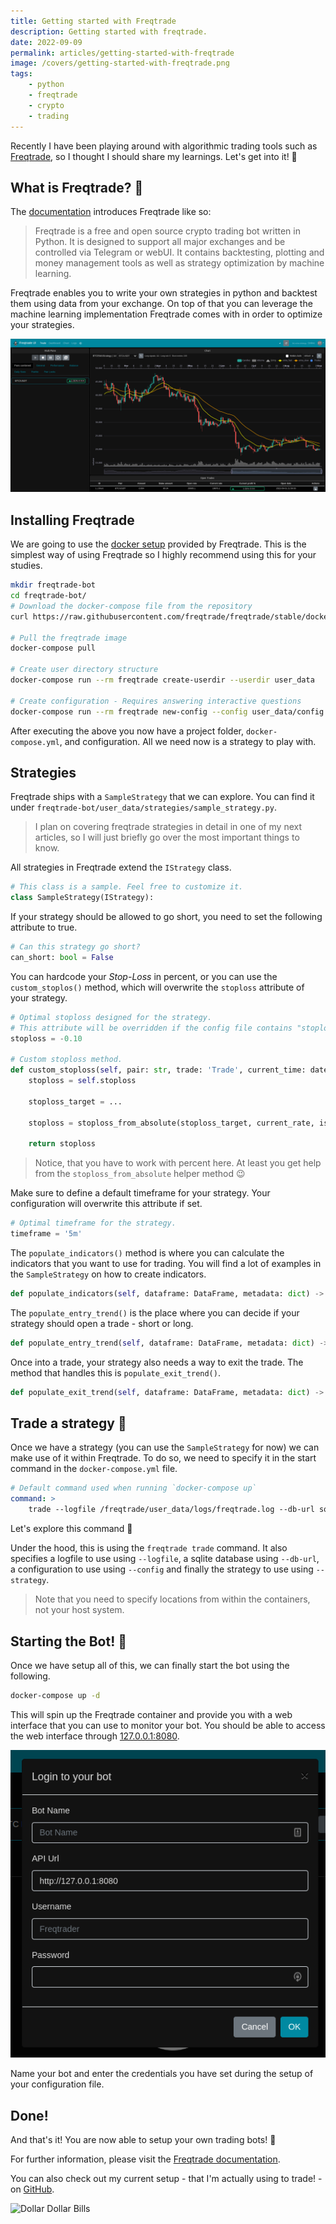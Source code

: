 ```yaml
---
title: Getting started with Freqtrade
description: Getting started with freqtrade.
date: 2022-09-09
permalink: articles/getting-started-with-freqtrade
image: /covers/getting-started-with-freqtrade.png
tags: 
    - python
    - freqtrade
    - crypto
    - trading
---
```


Recently I have been playing around with algorithmic trading tools such as [Freqtrade](https://freqtrade.io), so I thought I should share my learnings. Let's get into it! 🤩

<!-- more -->

<EmbedVideo video="https://youtube.com/embed/PrPGKHCx5qY" />

## What is Freqtrade? 🤔

The [documentation](https://www.freqtrade.io/en/stable/) introduces Freqtrade like so:

> Freqtrade is a free and open source crypto trading bot written in Python. It is designed to support all major exchanges and be controlled via Telegram or webUI. It contains backtesting, plotting and money management tools as well as strategy optimization by machine learning.

Freqtrade enables you to write your own strategies in python and backtest them using data from your exchange. On top of that you can leverage the machine learning implementation Freqtrade comes with in order to optimize your strategies.

![Freqtrade UI](./freqtrade-ui.png)

## Installing Freqtrade

We are going to use the [docker setup](https://www.freqtrade.io/en/stable/docker_quickstart/) provided by Freqtrade. This is the simplest way of using Freqtrade so I highly recommend using this for your studies.

```bash
mkdir freqtrade-bot
cd freqtrade-bot/
# Download the docker-compose file from the repository
curl https://raw.githubusercontent.com/freqtrade/freqtrade/stable/docker-compose.yml -o docker-compose.yml

# Pull the freqtrade image
docker-compose pull

# Create user directory structure
docker-compose run --rm freqtrade create-userdir --userdir user_data

# Create configuration - Requires answering interactive questions
docker-compose run --rm freqtrade new-config --config user_data/config.json
```

After executing the above you now have a project folder, `docker-compose.yml`, and configuration. All we need now is a strategy to play with.

## Strategies

Freqtrade ships with a `SampleStrategy` that we can explore. You can find it under `freqtrade-bot/user_data/strategies/sample_strategy.py`.

> I plan on covering freqtrade strategies in detail in one of my next articles, so I will just briefly go over the most important things to know.

All strategies in Freqtrade extend the `IStrategy` class.

```python
# This class is a sample. Feel free to customize it.
class SampleStrategy(IStrategy):
```

If your strategy should be allowed to go short, you need to set the following attribute to true.

```python
# Can this strategy go short?
can_short: bool = False
```

You can hardcode your *Stop-Loss* in percent, or you can use the `custom_stoplos()` method, which will overwrite the `stoploss` attribute of your strategy.

```python
# Optimal stoploss designed for the strategy.
# This attribute will be overridden if the config file contains "stoploss".
stoploss = -0.10

# Custom stoploss method.
def custom_stoploss(self, pair: str, trade: 'Trade', current_time: datetime, current_rate: float, current_profit: float, **kwargs) -> float:
    stoploss = self.stoploss

    stoploss_target = ...

    stoploss = stoploss_from_absolute(stoploss_target, current_rate, is_short=trade.is_short)

    return stoploss
```

> Notice, that you have to work with percent here. At least you get help from the `stoploss_from_absolute` helper method 😉

Make sure to define a default timeframe for your strategy. Your configuration will overwrite this attribute if set.

```python
# Optimal timeframe for the strategy.
timeframe = '5m'
```

The `populate_indicators()` method is where you can calculate the indicators that you want to use for trading. You will find a lot of examples in the `SampleStrategy` on how to create indicators.

```python
def populate_indicators(self, dataframe: DataFrame, metadata: dict) -> DataFrame:
```

The `populate_entry_trend()` is the place where you can decide if your strategy should open a trade - short or long.

```python
def populate_entry_trend(self, dataframe: DataFrame, metadata: dict) -> DataFrame:
```

Once into a trade, your strategy also needs a way to exit the trade. The method that handles this is `populate_exit_trend()`.

```python
def populate_exit_trend(self, dataframe: DataFrame, metadata: dict) -> DataFrame:
```

## Trade a strategy 🤑

Once we have a strategy (you can use the `SampleStrategy` for now) we can make use of it within Freqtrade. To do so, we need to specify it in the start command in the `docker-compose.yml` file.

```yml
# Default command used when running `docker-compose up`
command: >
    trade --logfile /freqtrade/user_data/logs/freqtrade.log --db-url sqlite:////freqtrade/user_data/freqtrade.sqlite --config /freqtrade/user_data/freqtrade.json --strategy SampleStrategy
```

Let's explore this command 🧐

Under the hood, this is using the `freqtrade trade` command. It also specifies a logfile to use using `--logfile`, a sqlite database using `--db-url`, a configuration to use using `--config` and finally the strategy to use using `--strategy`.

> Note that you need to specify locations from within the containers, not your host system.

## Starting the Bot! 🚀

Once we have setup all of this, we can finally start the bot using the following.

```bash
docker-compose up -d
```

This will spin up the Freqtrade container and provide you with a web interface that you can use to monitor your bot. You should be able to access the web interface through [127.0.0.1:8080](http://127.0.0.1:8080).

![Freqtrade UI Login](./freqtrade-ui--login.png)

Name your bot and enter the credentials you have set during the setup of your configuration file.

## Done!

And that's it! You are now able to setup your own trading bots! 💪

For further information, please visit the [Freqtrade documentation](https://www.freqtrade.io).

You can also check out my current setup - that I'm actually using to trade! - on [GitHub](https://github.com/tjventurini/freqtrade).

![Dollar Dollar Bills](https://c.tenor.com/6Hixx4SFAeQAAAAd/backing-you-get-yours.gif)